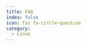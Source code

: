 ```yaml
---
title: FAQ
index: false
icon: fas fa-circle-question
category:
  - Linux
---
```


<div class="catalog-display-container">
  <Catalog hideHeading />
</div>